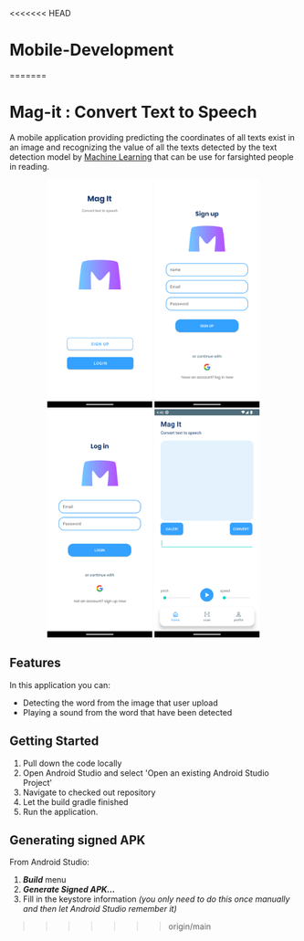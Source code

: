 <<<<<<< HEAD
# Mobile-Development
=======
# Mag-it : Convert Text to Speech
A mobile application providing predicting the coordinates of all texts exist in an image and recognizing the value of all the texts detected by the text detection model 
by <a href="https://github.com/XSmas29/OCR-Flask">Machine Learning</a> that can be use for farsighted people in reading.

<p align="center">
<img src="screenshot/onboard.png" height="400">
<img src="screenshot/signup.png" height="400">
<img src="screenshot/login.png" height="400">
<img src="screenshot/home.png" height="400">

</p>

## Features
In this application you can:
* Detecting the word from the image that user upload
* Playing a sound from the word that have been detected 

## Getting Started
1.  Pull down the code locally
2.  Open Android Studio and select 'Open an existing Android Studio Project'
3.  Navigate to checked out repository
4.  Let the build gradle finished
5.  Run the application.

## Generating signed APK
From Android Studio:
1. ***Build*** menu
2. ***Generate Signed APK...***
3. Fill in the keystore information *(you only need to do this once manually and then let Android Studio remember it)*
>>>>>>> origin/main
